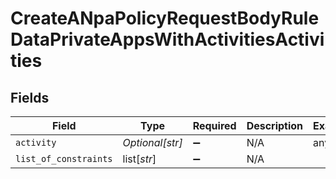 # CreateANpaPolicyRequestBodyRuleDataPrivateAppsWithActivitiesActivities


## Fields

| Field                 | Type                  | Required              | Description           | Example               |
| --------------------- | --------------------- | --------------------- | --------------------- | --------------------- |
| `activity`            | *Optional[str]*       | :heavy_minus_sign:    | N/A                   | any                   |
| `list_of_constraints` | list[*str*]           | :heavy_minus_sign:    | N/A                   |                       |